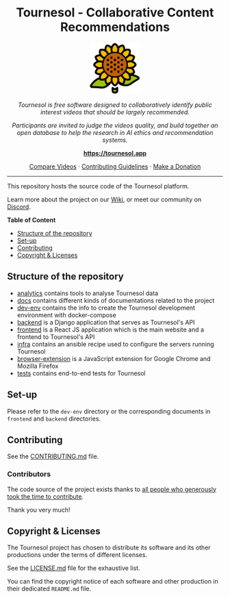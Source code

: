 <h1 align="center">Tournesol - Collaborative Content Recommendations</h1>

<p align="center">
  <img
    src="./frontend/public/logos/Tournesol_Logo.png"
    alt="tournesol-logo"
    width="120px"
    height="120px"
  />
<p>
<p align="center">
  <i>
    Tournesol is free software designed to collaboratively identify public interest videos that should be largely recommended.
  </i>
</p>
<p align="center">
  <i>
    Participants are invited to judge the videos quality, and build together an open database to help the research in AI ethics and recommendation systems.
  </i>
</p>

<p align="center">
  <a href="https://tournesol.app"><strong>https://tournesol.app</strong></a>
  <br>
</p>

<p align="center">
  <a href="https://tournesol.app/comparison">Compare Videos</a>
  ·
  <a href="./CONTRIBUTING.md">Contributing Guidelines</a>
  ·
  <a href="https://tournesol.app/about/donate">Make a Donation</a>
  <br>
</p>

---

This repository hosts the source code of the Tournesol platform.

Learn more about the project on our [Wiki][tournesol-wiki], or meet our community
on [Discord][tournesol-discord-join].

**Table of Content**

 - [Structure of the repository](#structure-of-the-repository)
 - [Set-up](#set-up)
 - [Contributing](#contributing)
 - [Copyright & Licenses](#copyright--licenses)

## Structure of the repository

- [analytics](./analytics) contains tools to analyse Tournesol data
- [docs](./docs) contains different kinds of documentations related to the
  project
- [dev-env](./dev-env) contains the info to create the Tournesol development
  environment with docker-compose
- [backend](./backend) is a Django application that serves as Tournesol's API
- [frontend](./frontend) is a React JS application which is the main website
  and a frontend to Tournesol's API
- [infra](./infra) contains an ansible recipe used to configure the servers
  running Tournesol
- [browser-extension](./browser-extension) is a JavaScript extension for
  Google Chrome and Mozilla Firefox
- [tests](./tests) contains end-to-end tests for Tournesol

## Set-up

Please refer to the `dev-env` directory or the corresponding documents in
`frontend` and `backend` directories.

## Contributing

See the [CONTRIBUTING.md](./CONTRIBUTING.md) file.

### Contributors

The code source of the project exists thanks to
[all people who generously took the time to contribute][tournesol-github-contributors].

Thank you very much!

## Copyright & Licenses

The Tournesol project has chosen to distribute its software and its other
productions under the terms of different licenses.

See the [LICENSE.md](./LICENSE.md) file for the exhaustive list.

You can find the copyright notice of each software and other production in
their dedicated `README.md` file.

[tournesol-discord-join]: https://discord.gg/WvcSG55Bf3

[tournesol-wiki]: https://wiki.tournesol.app/
[tournesol-wiki-contribute]: https://wiki.tournesol.app/wiki/Contribute_to_Tournesol

[tournesol-github-contributors]: https://github.com/tournesol-app/tournesol/graphs/contributors
